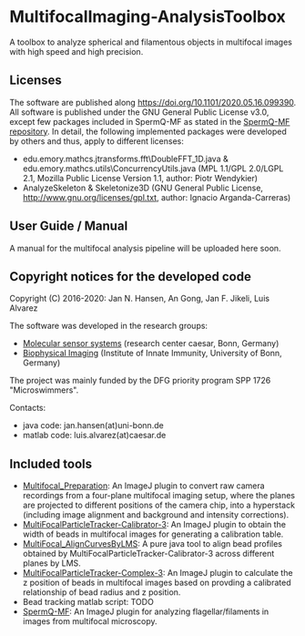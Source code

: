 # MultifocalImaging-AnalysisToolbox
A toolbox to analyze spherical and filamentous objects in multifocal images with high speed and high precision. 

## Licenses
The software are published along https://doi.org/10.1101/2020.05.16.099390. All software is published under the GNU General Public License v3.0, except few packages included in SpermQ-MF as stated in the [SpermQ-MF repository](https://github.com/hansenjn/SpermQ-MF). In detail, the following implemented packages were developed by others and thus, apply to different licenses:
- edu.emory.mathcs.jtransforms.fft\DoubleFFT_1D.java & edu.emory.mathcs.utils\ConcurrencyUtils.java (MPL 1.1/GPL 2.0/LGPL 2.1, Mozilla Public License Version 1.1, author: Piotr Wendykier)
- AnalyzeSkeleton & Skeletonize3D (GNU General Public License, http://www.gnu.org/licenses/gpl.txt, author: Ignacio Arganda-Carreras)

## User Guide / Manual
A manual for the multifocal analysis pipeline will be uploaded here soon.

## Copyright notices for the developed code
Copyright (C) 2016-2020: Jan N. Hansen, An Gong, Jan F. Jikeli, Luis Alvarez

The software was developed in the research groups:
- [Molecular sensor systems](https://www.caesar.de/en/our-research/current-groups/molecular-sensory-systems/research-focus.html) (research center caesar, Bonn, Germany)
- [Biophysical Imaging](http://www.iii.uni-bonn.de/en/wachten_lab/) (Institute of Innate Immunity, University of Bonn, Germany)

The project was mainly funded by the DFG priority program SPP 1726 "Microswimmers".

Contacts: 
- java code: jan.hansen(at)uni-bonn.de
- matlab code: luis.alvarez(at)caesar.de

## Included tools
- [Multifocal_Preparation](https://github.com/hansenjn/MultiFocal_Preparation): An ImageJ plugin to convert raw camera recordings from a four-plane multifocal imaging setup, where the planes are projected to different positions of the camera chip, into a hyperstack (including image alignment and background and intensity corrections).
- [MultiFocalParticleTracker-Calibrator-3](https://github.com/hansenjn/MultiFocalParticleTracker-Calibrator-3): An ImageJ plugin to obtain the width of beads in multifocal images for generating a calibration table. 
- [MultiFocal_AlignCurvesByLMS](https://github.com/hansenjn/MultiFocal_AlignCurvesByLMS): A pure java tool to align bead profiles obtained by MultiFocalParticleTracker-Calibrator-3 across different planes by LMS.
- [MultiFocalParticleTracker-Complex-3](https://github.com/hansenjn/MultiFocalParticleTracker-Complex-3): An ImageJ plugin to calculate the z position of beads in multifocal images based on provding a calibrated relationship of bead radius and z position.
- Bead tracking matlab script: TODO
- [SpermQ-MF](https://github.com/hansenjn/SpermQ-MF): An ImageJ plugin for analyzing flagellar/filaments in images from multifocal microscopy.
